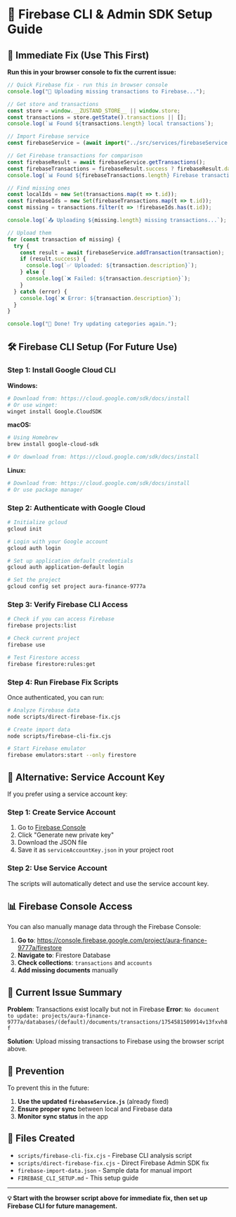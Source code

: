 # 🔧 Firebase CLI & Admin SDK Setup Guide

## 🎯 **Immediate Fix (Use This First)**

**Run this in your browser console to fix the current issue:**

```javascript
// Quick Firebase fix - run this in browser console
console.log("🚀 Uploading missing transactions to Firebase...");

// Get store and transactions
const store = window.__ZUSTAND_STORE__ || window.store;
const transactions = store.getState().transactions || [];
console.log(`📊 Found ${transactions.length} local transactions`);

// Import Firebase service
const firebaseService = (await import("../src/services/firebaseService.js")).default;

// Get Firebase transactions for comparison
const firebaseResult = await firebaseService.getTransactions();
const firebaseTransactions = firebaseResult.success ? firebaseResult.data || [] : [];
console.log(`📊 Found ${firebaseTransactions.length} Firebase transactions`);

// Find missing ones
const localIds = new Set(transactions.map(t => t.id));
const firebaseIds = new Set(firebaseTransactions.map(t => t.id));
const missing = transactions.filter(t => !firebaseIds.has(t.id));

console.log(`📤 Uploading ${missing.length} missing transactions...`);

// Upload them
for (const transaction of missing) {
  try {
    const result = await firebaseService.addTransaction(transaction);
    if (result.success) {
      console.log(`✅ Uploaded: ${transaction.description}`);
    } else {
      console.log(`❌ Failed: ${transaction.description}`);
    }
  } catch (error) {
    console.log(`❌ Error: ${transaction.description}`);
  }
}

console.log("🎉 Done! Try updating categories again.");
```

## 🛠️ **Firebase CLI Setup (For Future Use)**

### **Step 1: Install Google Cloud CLI**

**Windows:**
```bash
# Download from: https://cloud.google.com/sdk/docs/install
# Or use winget:
winget install Google.CloudSDK
```

**macOS:**
```bash
# Using Homebrew
brew install google-cloud-sdk

# Or download from: https://cloud.google.com/sdk/docs/install
```

**Linux:**
```bash
# Download from: https://cloud.google.com/sdk/docs/install
# Or use package manager
```

### **Step 2: Authenticate with Google Cloud**

```bash
# Initialize gcloud
gcloud init

# Login with your Google account
gcloud auth login

# Set up application default credentials
gcloud auth application-default login

# Set the project
gcloud config set project aura-finance-9777a
```

### **Step 3: Verify Firebase CLI Access**

```bash
# Check if you can access Firebase
firebase projects:list

# Check current project
firebase use

# Test Firestore access
firebase firestore:rules:get
```

### **Step 4: Run Firebase Fix Scripts**

Once authenticated, you can run:

```bash
# Analyze Firebase data
node scripts/direct-firebase-fix.cjs

# Create import data
node scripts/firebase-cli-fix.cjs

# Start Firebase emulator
firebase emulators:start --only firestore
```

## 🔐 **Alternative: Service Account Key**

If you prefer using a service account key:

### **Step 1: Create Service Account**

1. Go to [Firebase Console](https://console.firebase.google.com/project/aura-finance-9777a/settings/serviceaccounts/adminsdk)
2. Click "Generate new private key"
3. Download the JSON file
4. Save it as `serviceAccountKey.json` in your project root

### **Step 2: Use Service Account**

The scripts will automatically detect and use the service account key.

## 📊 **Firebase Console Access**

You can also manually manage data through the Firebase Console:

1. **Go to**: https://console.firebase.google.com/project/aura-finance-9777a/firestore
2. **Navigate to**: Firestore Database
3. **Check collections**: `transactions` and `accounts`
4. **Add missing documents** manually

## 🎯 **Current Issue Summary**

**Problem**: Transactions exist locally but not in Firebase
**Error**: `No document to update: projects/aura-finance-9777a/databases/(default)/documents/transactions/1754581509914v13fxvh8f`

**Solution**: Upload missing transactions to Firebase using the browser script above.

## 🔄 **Prevention**

To prevent this in the future:

1. **Use the updated `firebaseService.js`** (already fixed)
2. **Ensure proper sync** between local and Firebase data
3. **Monitor sync status** in the app

## 📝 **Files Created**

- `scripts/firebase-cli-fix.cjs` - Firebase CLI analysis script
- `scripts/direct-firebase-fix.cjs` - Direct Firebase Admin SDK fix
- `firebase-import-data.json` - Sample data for manual import
- `FIREBASE_CLI_SETUP.md` - This setup guide

---

**💡 Start with the browser script above for immediate fix, then set up Firebase CLI for future management.**
